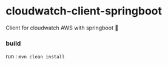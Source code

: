 # cloudwatch-client-springboot
Client for cloudwatch AWS with springboot 📌 

### build
run : ```mvn clean install```

